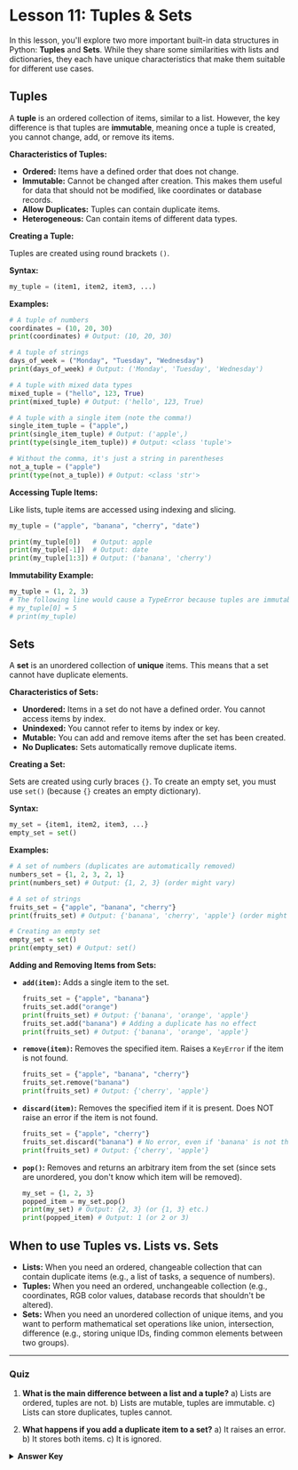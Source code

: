 # Lesson 11: Tuples & Sets

In this lesson, you'll explore two more important built-in data structures in Python: **Tuples** and **Sets**. While they share some similarities with lists and dictionaries, they each have unique characteristics that make them suitable for different use cases.

## Tuples

A **tuple** is an ordered collection of items, similar to a list. However, the key difference is that tuples are **immutable**, meaning once a tuple is created, you cannot change, add, or remove its items.

**Characteristics of Tuples:**

*   **Ordered:** Items have a defined order that does not change.
*   **Immutable:** Cannot be changed after creation. This makes them useful for data that should not be modified, like coordinates or database records.
*   **Allow Duplicates:** Tuples can contain duplicate items.
*   **Heterogeneous:** Can contain items of different data types.

**Creating a Tuple:**

Tuples are created using round brackets `()`.

**Syntax:**

```python
my_tuple = (item1, item2, item3, ...)
```

**Examples:**

```python
# A tuple of numbers
coordinates = (10, 20, 30)
print(coordinates) # Output: (10, 20, 30)

# A tuple of strings
days_of_week = ("Monday", "Tuesday", "Wednesday")
print(days_of_week) # Output: ('Monday', 'Tuesday', 'Wednesday')

# A tuple with mixed data types
mixed_tuple = ("hello", 123, True)
print(mixed_tuple) # Output: ('hello', 123, True)

# A tuple with a single item (note the comma!)
single_item_tuple = ("apple",)
print(single_item_tuple) # Output: ('apple',)
print(type(single_item_tuple)) # Output: <class 'tuple'>

# Without the comma, it's just a string in parentheses
not_a_tuple = ("apple")
print(type(not_a_tuple)) # Output: <class 'str'>
```

**Accessing Tuple Items:**

Like lists, tuple items are accessed using indexing and slicing.

```python
my_tuple = ("apple", "banana", "cherry", "date")

print(my_tuple[0])   # Output: apple
print(my_tuple[-1])  # Output: date
print(my_tuple[1:3]) # Output: ('banana', 'cherry')
```

**Immutability Example:**

```python
my_tuple = (1, 2, 3)
# The following line would cause a TypeError because tuples are immutable:
# my_tuple[0] = 5
# print(my_tuple)
```

## Sets

A **set** is an unordered collection of **unique** items. This means that a set cannot have duplicate elements.

**Characteristics of Sets:**

*   **Unordered:** Items in a set do not have a defined order. You cannot access items by index.
*   **Unindexed:** You cannot refer to items by index or key.
*   **Mutable:** You can add and remove items after the set has been created.
*   **No Duplicates:** Sets automatically remove duplicate items.

**Creating a Set:**

Sets are created using curly braces `{}`. To create an empty set, you must use `set()` (because `{}` creates an empty dictionary).

**Syntax:**

```python
my_set = {item1, item2, item3, ...}
empty_set = set()
```

**Examples:**

```python
# A set of numbers (duplicates are automatically removed)
numbers_set = {1, 2, 3, 2, 1}
print(numbers_set) # Output: {1, 2, 3} (order might vary)

# A set of strings
fruits_set = {"apple", "banana", "cherry"}
print(fruits_set) # Output: {'banana', 'cherry', 'apple'} (order might vary)

# Creating an empty set
empty_set = set()
print(empty_set) # Output: set()
```

**Adding and Removing Items from Sets:**

*   **`add(item)`:** Adds a single item to the set.
    ```python
    fruits_set = {"apple", "banana"}
    fruits_set.add("orange")
    print(fruits_set) # Output: {'banana', 'orange', 'apple'}
    fruits_set.add("banana") # Adding a duplicate has no effect
    print(fruits_set) # Output: {'banana', 'orange', 'apple'}
    ```

*   **`remove(item)`:** Removes the specified item. Raises a `KeyError` if the item is not found.
    ```python
    fruits_set = {"apple", "banana", "cherry"}
    fruits_set.remove("banana")
    print(fruits_set) # Output: {'cherry', 'apple'}
    ```

*   **`discard(item)`:** Removes the specified item if it is present. Does NOT raise an error if the item is not found.
    ```python
    fruits_set = {"apple", "cherry"}
    fruits_set.discard("banana") # No error, even if 'banana' is not there
    print(fruits_set) # Output: {'cherry', 'apple'}
    ```

*   **`pop()`:** Removes and returns an arbitrary item from the set (since sets are unordered, you don't know which item will be removed).
    ```python
    my_set = {1, 2, 3}
    popped_item = my_set.pop()
    print(my_set) # Output: {2, 3} (or {1, 3} etc.)
    print(popped_item) # Output: 1 (or 2 or 3)
    ```

## When to use Tuples vs. Lists vs. Sets

*   **Lists:** When you need an ordered, changeable collection that can contain duplicate items (e.g., a list of tasks, a sequence of numbers).
*   **Tuples:** When you need an ordered, unchangeable collection (e.g., coordinates, RGB color values, database records that shouldn't be altered).
*   **Sets:** When you need an unordered collection of unique items, and you want to perform mathematical set operations like union, intersection, difference (e.g., storing unique IDs, finding common elements between two groups).

--- 

### Quiz

1.  **What is the main difference between a list and a tuple?**
    a) Lists are ordered, tuples are not.
    b) Lists are mutable, tuples are immutable.
    c) Lists can store duplicates, tuples cannot.

2.  **What happens if you add a duplicate item to a set?**
    a) It raises an error.
    b) It stores both items.
    c) It is ignored.

<details>
  <summary><b>Answer Key</b></summary>
  1. b
  2. c
</details>
